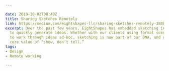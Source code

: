 ```yaml
---

date: 2019-10-02T08:49Z
title: Sharing Sketches Remotely
link: https://medium.com/eightshapes-llc/sharing-sketches-remotely-388b8b88ed9a
excerpt: Over the past few years, EightShapes has embedded sketching into workflow
  to quickly generate ideas. Whether with our clients using formal scenarios, or internally
  to work through ideas ad-hoc, sketching is now part of our DNA, and reinforces our
  core value of “show, don’t tell.”
tags:
- Design
- Remote working

---
```

